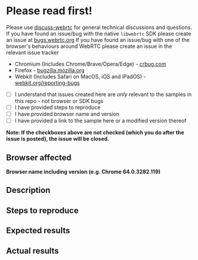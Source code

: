 # Please read first!
Please use [discuss-webrtc](https://groups.google.com/forum/#!forum/discuss-webrtc) for general technical discussions and questions.
If you have found an issue/bug with the native `libwebrtc` SDK please create an issue at [bugs.webrtc.org](https://bugs.webrtc.org)
If you have found an issue/bug with one of the browser's behaviours around WebRTC please create an issue in the relevant issue tracker
  - Chromium (Includes Chrome/Brave/Opera/Edge) - [crbug.com](https://crbug.com)
  - Firefox - [bugzilla.mozilla.org](https://bugzilla.mozilla.org/buglist.cgi?product=Core&component=WebRTC&resolution=---)
  - Webkit (Includes Safari on MacOS, iOS and iPadOS) - [webkit.org/reporting-bugs](https://webkit.org/reporting-bugs/)

- [ ] I understand that issues created here are _only_ relevant to the samples in this repo - not browser or SDK bugs 
- [ ] I have provided steps to reproduce
- [ ] I have provided browser name and version
- [ ] I have provided a link to the sample here or a modified version thereof

**Note: If the checkboxes above are not checked (which you do after the issue is posted), the issue will be closed.**

## Browser affected

**Browser name including version (e.g. Chrome 64.0.3282.119)**


## Description


## Steps to reproduce


## Expected results


## Actual results

